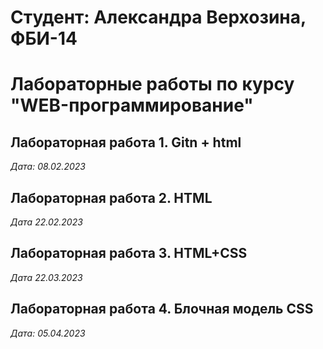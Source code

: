 # Студент: Александра Верхозина, ФБИ-14

# Лабораторные работы по курсу "WEB-программирование"

## Лабораторная работа 1. Gitn + html

*Дата: 08.02.2023*

## Лабораторная работа 2. HTML

*Дата 22.02.2023*

## Лабораторная работа 3. HTML+CSS

*Дата 22.03.2023*

## Лабораторная работа 4. Блочная модель CSS

*Дата: 05.04.2023*